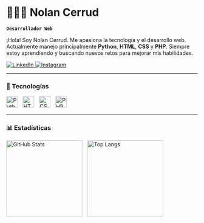 # 👨🏻‍💻 Nolan Cerrud

**`Desarrollador Web`**

¡Hola! Soy Nolan Cerrud. Me apasiona la tecnología y el desarrollo web. Actualmente manejo principalmente **Python**, **HTML**, **CSS** y **PHP**. Siempre estoy aprendiendo y buscando nuevos retos para mejorar mis habilidades.

<p align="left">
    <a href="https://www.linkedin.com/in/nolcan-cerrud">
        <img 
            alt="LinkedIn"
            title="Sígueme en LinkedIn"
            src="https://img.shields.io/badge/LinkedIn-nolcan%20cerrud-blue?style=for-the-badge&logo=linkedin"
        />
    </a>
    <a href="https://instagram.com/nolan.cerrud">
        <img 
            alt="Instagram"
            title="Sígueme en Instagram"
            src="https://img.shields.io/badge/Instagram-nolan%20cerrud-E4405F?style=for-the-badge&logo=instagram&logoColor=white"
        />
    </a>
</p>

---

### 🚀 Tecnologías

<img 
    align="left" 
    alt="Python"
    title="Python"
    width="30px"
    style="padding-right: 10px;"
    src="https://cdn.jsdelivr.net/gh/devicons/devicon@latest/icons/python/python-original.svg"
/>
<img 
    align="left" 
    alt="HTML"
    title="HTML"
    width="30px"
    style="padding-right: 10px;"
    src="https://cdn.jsdelivr.net/gh/devicons/devicon@latest/icons/html5/html5-original.svg"
/>
<img 
    align="left" 
    alt="CSS"
    title="CSS"
    width="30px"
    style="padding-right: 10px;"
    src="https://cdn.jsdelivr.net/gh/devicons/devicon@latest/icons/css3/css3-original.svg"
/>
<img 
    align="left" 
    alt="PHP"
    title="PHP"
    width="30px"
    style="padding-right: 10px;"
    src="https://cdn.jsdelivr.net/gh/devicons/devicon@latest/icons/php/php-original.svg"
/>

<br/>
<br/>

---

### 📊 Estadísticas

<p>
  <img 
    align="left" 
    alt="GitHub Stats" 
    height="200" 
    style="padding-right: 10px;" 
    src="https://github-readme-stats.vercel.app/api?username=YOUR_GITHUB_USERNAME&show_icons=true&theme=tokyonight&include_all_commits=true&locale=es" 
  />

  <img 
    align="left" 
    alt="Top Langs" 
    height="200" 
    src="https://github-readme-stats.vercel.app/api/top-langs/?username=YOUR_GITHUB_USERNAME&theme=tokyonight&layout=compact&custom_title=Lenguajes&langs_count=5" 
  />
</p>

<!-- Reemplaza YOUR_GITHUB_USERNAME por tu usuario real de GitHub -->
